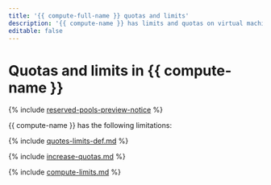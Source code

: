 ```yaml
---
title: '{{ compute-full-name }} quotas and limits'
description: '{{ compute-name }} has limits and quotas on virtual machines, HDDs, and SSDs. For more information about the service limitations, read this article.'
editable: false
---
```


# Quotas and limits in {{ compute-name }}


{% include [reserved-pools-preview-notice](../../_includes/compute/reserved-pools-preview-notice.md) %}

{{ compute-name }} has the following limitations:

{% include [quotes-limits-def.md](../../_includes/quotes-limits-def.md) %}

{% include [increase-quotas.md](../../_includes/increase-quotas.md) %}

{% include [compute-limits.md](../../_includes/compute-limits.md) %}